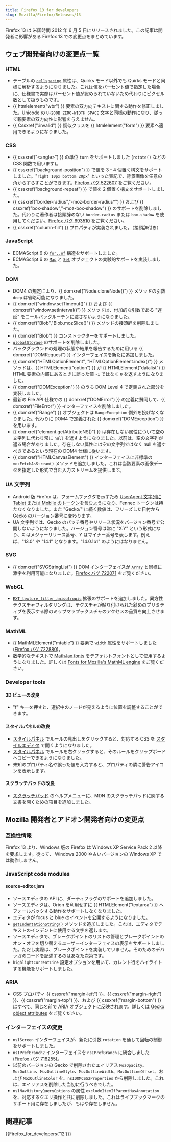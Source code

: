 ```yaml
---
title: Firefox 13 for developers
slug: Mozilla/Firefox/Releases/13
---
```


Firefox 13 は 米国時間 2012 年 6 月 5 日にリリースされました。この記事は開発者に影響がある Firefox 13 での変更点をまとめています。

## ウェブ開発者向けの変更点一覧

### HTML

- テーブルの [`cellspacing`](/ja/docs/Web/HTML/Element/table#cellspacing) 属性は、Quirks モード以外でも Quirks モードと同様に解析するようになりました。これは値をパーセント値で指定した場合に、仕様書で実際はパーセント値が認められていないため代わりにピクセル数として扱うものです。
- {{ htmlelement("wbr") }} 要素の双方向テキストに関する動作を修正しました。Unicode の `U+200B ZERO-WIDTH SPACE` 文字と同様の動作になり、従って親要素の双方向性に影響を与えません。
- {{ Cssxref(":invalid") }} 疑似クラスを {{ htmlelement("form") }} 要素へ適用できるようになりました。

### CSS

- {{ cssxref("&lt;angle&gt;") }} の単位 `turn` をサポートしました (`rotate()` などの CSS 関数で用います)。
- {{ cssxref("background-position") }} で値を 3 - 4 個置く構文をサポートしました。"`right 10px bottom 20px`" といった表記で、背景画像を任意の角からずらすことができます。[Firefox バグ 522607](https://bugzil.la/522607) をご覧ください。
- {{ cssxref("background-repeat") }} で値を 2 個置く構文をサポートしました。
- {{ cssxref("border-radius","-moz-border-radius*") }} および {{ cssxref("box-shadow","-moz-box-shadow") }} のサポートを削除しました。代わりに著作者は接頭辞のない `border-radius` または `box-shadow` を使用してください。[Firefox バグ 693510](https://bugzil.la/693510) をご覧ください。
- {{ cssxref("column-fill") }} プロパティが実装されました。（接頭辞付き）

### JavaScript

- ECMAScript 6 の [`for..of`](/ja/JavaScript/Reference/Statements/for...of) 構造をサポートしました。
- ECMAScript 6 の [`Map`](/ja/JavaScript/Reference/Global_Objects/Map) と [`Set`](/ja/JavaScript/Reference/Global_Objects/Set) オブジェクトの実験的サポートを実装しました。

### DOM

- DOM4 の規定により、{{ domxref("Node.cloneNode()") }} メソッドの引数 `deep` は省略可能になりました。
- {{ domxref("window.setTimeout()") }} および {{ domxref("window.setInterval()") }} メソッドは、付加的な引数である "遅延" をコールバックルーチンに渡さないようになりました。
- {{ domxref("Blob","Blob.mozSlice()") }} メソッドの接頭辞を削除しました。
- {{ domxref("Blob") }} コンストラクターをサポートしました。
- [`globalStorage`](/ja/DOM/Storage#globalStorage) のサポートを削除しました。
- バックグラウンドの処理の状態や結果を報告するために用いる {{ domxref("DOMRequest") }} インターフェイスを新たに追加しました。
- {{ domxref("HTMLOptionElement", "HTMLOptionElement.index()") }} メソッドは、{{ HTMLElement("option") }} が {{ HTMLElement("datalist") }} HTML 要素の内部にあるときに誤った値 `-1` ではなく `0` を返すようになりました。
- {{ domxref("DOMException") }} のうち DOM Level 4 で定義された部分を実装しました。
- 最新の File API 仕様での {{ domxref("DOMError") }} の定義に賛同して、{{ domxref("FileError") }} インターフェイスを削除しました。
- {{ domxref("Range") }} オブジェクトは `RangeException` 例外を投げなくなりました。代わりに DOM4 で定義された {{ domxref("DOMException") }} を用います。
- {{ domxref("element.getAttributeNS()") }} は存在しない属性について空の文字列に代わり常に `null` を返すようになりました。以前は、空の文字列が返る場合がありました。存在しない属性には空の文字列ではなく null を返すべきであるという現在の DOM4 仕様に従います。
- {{ domxref("HTMLCanvasElement") }} インターフェイスに非標準の `mozFetchAsStream()` メソッドを追加しました。これは当該要素の画像データを指定した形式で含む入力ストリームを提供します。

### UA 文字列

- Android 版 Firefox は、フォームファクタを示すため [UserAgent 文字列に Tablet または Mobile のトークンを含むようになり](/ja/Gecko_user_agent_string_reference#Mobile_and_Tablet_indicators)、Fennec トークンは持たなくなりました。また "Gecko/" に続く数値は、フリーズした日付から Gecko のバージョン番号に変わります。
- UA 文字列では、Gecko のパッチ番号やリリース状況をバージョン番号で公開しないようになりました。バージョン番号は常に "X.Y" という形式になり、X はメジャーリリース番号、Y はマイナー番号を表します。例えば、"13.0" や "14.1" となります。"14.0.1b1" のようにはなりません。

### SVG

- {{ domxref("SVGStringList") }} DOM インターフェイスが [`Array`](/ja/JavaScript/Reference/Global_Objects/Array) と同様に添字を利用可能になりました。[Firefox バグ 722071](https://bugzil.la/722071) をご覧ください。

### WebGL

- [`EXT_texture_filter_anisotropic`](/ja/WebGL/Using_Extensions#EXT_texture_filter_anisotropic) 拡張のサポートを追加しました。異方性テクスチャフィルタリングは、テクスチャが貼り付けられた斜めのプリミティブを表示する際のミップマップテクスチャのアクセスの品質を向上させます。

### MathML

- {{ MathMLElement("mtable") }} 要素で `width` 属性をサポートしました ([Firefox バグ 722880](https://bugzil.la/722880))。
- 数学的なテキストで [MathJax fonts](http://cdn.mathjax.org/mathjax/latest/fonts/HTML-CSS/TeX/otf/) をデフォルトフォントとして使用するようになりました。詳しくは [Fonts for Mozilla's MathML engine](/ja/Mozilla_MathML_Project/Fonts) をご覧ください。

### Developer tools

#### 3D ビューの改良

- "f" キーを押すと、選択中のノードが見えるように位置を調整することができます。

#### スタイルパネルの改良

- [スタイルパネル](/ja/Tools/Page_Inspector/Style_panel) でルールの見出しをクリックすると、対応する CSS を [スタイルエディタ](/ja/Tools/Style_Editor) で開くようになりました。
- [スタイルパネル](/ja/Tools/Page_Inspector/Style_panel) でルールを右クリックすると、そのルールをクリップボードへコピーできるようになりました。
- 未知のプロパティ名や誤った値を入力すると、プロパティの隣に警告アイコンを表示します。

#### スクラッチパッドの改良

- [スクラッチパッド](/ja/Tools/Scratchpad) のヘルプメニューに、MDN のスクラッチパッドに関する文書を開くための項目を追加しました。

## Mozilla 開発者とアドオン開発者向けの変更点

### 互換性情報

Firefox 13 より、Windows 版の Firefox は Windows XP Service Pack 2 以降を要求します。従って、 Windows 2000 や古いバージョンの Windows XP では動作しません。

### JavaScript code modules

#### source-editor.jsm

- ソースエディタの API に、ダーティフラグのサポートを追加しました。
- ソースエディタは、Orion を利用せずに {{ HTMLElement("textarea") }} へフォールバックする動作をサポートしなくなりました。
- エディタが focus と blue のイベントを公開するようになりました。
- [`getIndentationString()`](/ja/JavaScript_code_modules/source-editor.jsm#getIndentationString%28%29) メソッドを追加しました。これは、エディタでテキストのインデントに使用する文字を返します。
- ソースエディタで、ブレークポイントのリストの管理とブレークポイントのオン・オフを切り替えるユーザーインターフェイスの表示をサポートしました。ただし実際は、ブレークポイントを実装していません。そのためのデバッガのコードを記述するのはあなた次第です。
- `highlightCurrentLine` 設定オプションを用いて、カレント行をハイライトする機能をサポートしました。

### ARIA

- CSS プロパティ {{ cssxref("margin-left") }}、{{ cssxref("margin-right") }}、{{ cssxref("margin-top") }}、および {{ cssxref("margin-bottom") }} はすべて、同じ名前で ARIA オブジェクトに反映されます。詳しくは [Gecko object attributes](/ja/Accessibility/AT-APIs/Gecko/Attrs) をご覧ください。

### インターフェイスの変更

- `nsIScreen` インターフェイスが、新たに引数 `rotation` を通して回転の制御をサポートしました。
- `nsIPrefBranch2` インターフェイスを `nsIPrefBranch` に統合しました ([Firefox バグ 718255](https://bugzil.la/718255))。
- 以前のバージョンの Gecko で削除されたエイリアス `MozOpacity`、`MozOutline`、`MozOutlineStyle`、`MozOutlineWidth`、`MozOutlineOffset`、および `MozOutlineColor` を、`nsIDOMCSS2Properties` から削除しました。これは、エイリアスを削除した当初に行うべきでした。
- `nsINavHistoryQueryOptions` の属性 `excludeItemIfParentHasAnnotation` を、対応するクエリ操作と共に削除しました。これはライブブックマークのサポート用に存在しましたが、もはや存在しません。

## 関連記事

{{Firefox_for_developers('12')}}

